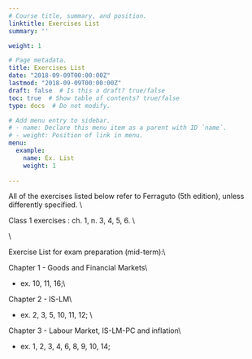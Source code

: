 ```yaml
---
# Course title, summary, and position.
linktitle: Exercises List 
summary: ''

weight: 1

# Page metadata.
title: Exercises List
date: "2018-09-09T00:00:00Z"
lastmod: "2018-09-09T00:00:00Z"
draft: false  # Is this a draft? true/false
toc: true  # Show table of contents? true/false
type: docs  # Do not modify.

# Add menu entry to sidebar.
# - name: Declare this menu item as a parent with ID `name`.
# - weight: Position of link in menu.
menu:
  example:
    name: Ex. List
    weight: 1
    
---
```

All of the exercises listed below refer to Ferraguto (5th edition), unless differently specified. \

Class 1 exercises : ch. 1, n. 3, 4, 5, 6. \

\

Exercise List for exam preparation (mid-term):\

Chapter 1 - Goods and Financial Markets\
 - ex. 10, 11, 16;\

Chapter 2 - IS-LM\
 - ex. 2, 3, 5, 10, 11, 12; \
 
Chapter 3 - Labour Market, IS-LM-PC and inflation\
 - ex. 1, 2, 3, 4, 6, 8, 9, 10, 14;  

